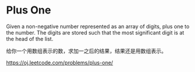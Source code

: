 # Plus One

Given a non-negative number represented as an array of digits, plus one to the number.
The digits are stored such that the most significant digit is at the head of the list.

给你一个用数组表示的数，求加一之后的结果，结果还是用数组表示。

<https://oj.leetcode.com/problems/plus-one/>
